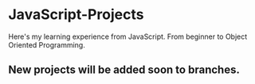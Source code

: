 # JavaScript-Projects
Here's my learning experience from JavaScript. From beginner to Object Oriented Programming.


## New projects will be added soon to branches.

